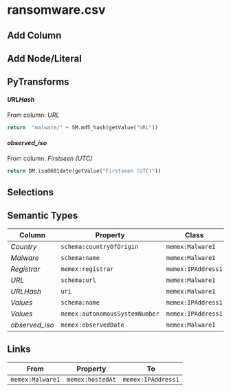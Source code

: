 # ransomware.csv

## Add Column

## Add Node/Literal

## PyTransforms
#### _URLHash_
From column: _URL_
``` python
return  "malware/" + SM.md5_hash(getValue("URL"))
```

#### _observed_iso_
From column: _Firstseen (UTC)_
``` python
return DM.iso8601date(getValue("Firstseen (UTC)"))
```


## Selections

## Semantic Types
| Column | Property | Class |
|  ----- | -------- | ----- |
| _Country_ | `schema:countryOfOrigin` | `memex:Malware1`|
| _Malware_ | `schema:name` | `memex:Malware1`|
| _Registrar_ | `memex:registrar` | `memex:IPAddress1`|
| _URL_ | `schema:url` | `memex:Malware1`|
| _URLHash_ | `uri` | `memex:Malware1`|
| _Values_ | `schema:name` | `memex:IPAddress1`|
| _Values_ | `memex:autonomousSystemNumber` | `memex:IPAddress1`|
| _observed_iso_ | `memex:observedDate` | `memex:Malware1`|


## Links
| From | Property | To |
|  --- | -------- | ---|
| `memex:Malware1` | `memex:hostedAt` | `memex:IPAddress1`|
